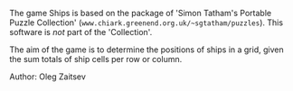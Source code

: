 The game Ships is based on the package of 'Simon Tatham's Portable Puzzle
Collection' (`www.chiark.greenend.org.uk/~sgtatham/puzzles`). This software is _not_ part
of the 'Collection'. 

The aim of the game is to determine the positions of ships in a 
grid, given the sum totals of ship cells per row or column. 


Author: Oleg Zaitsev
